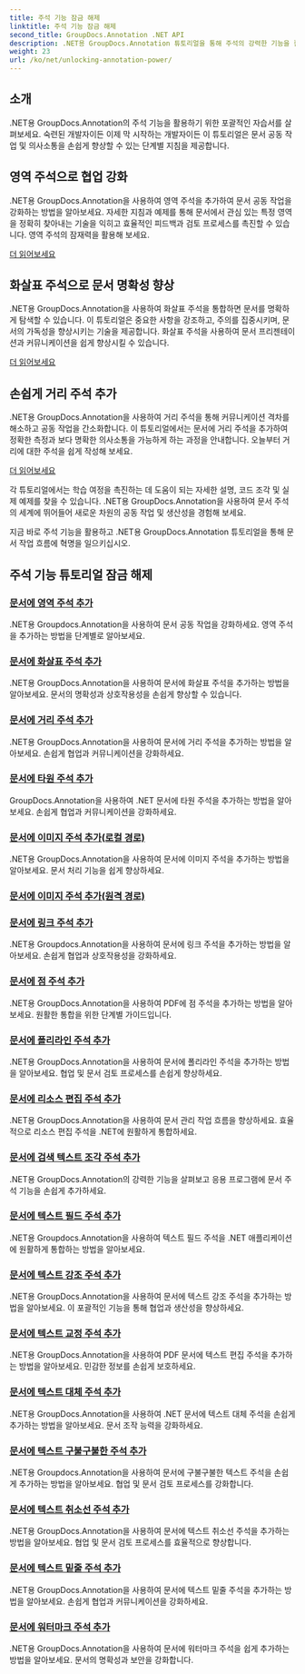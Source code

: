 ```yaml
---
title: 주석 기능 잠금 해제
linktitle: 주석 기능 잠금 해제
second_title: GroupDocs.Annotation .NET API
description: .NET용 GroupDocs.Annotation 튜토리얼을 통해 주석의 강력한 기능을 활용해 보세요. 다양한 주석을 단계별로 추가하고 손쉽게 협업을 강화하는 방법을 알아보세요.
weight: 23
url: /ko/net/unlocking-annotation-power/
---
```

## 소개

.NET용 GroupDocs.Annotation의 주석 기능을 활용하기 위한 포괄적인 자습서를 살펴보세요. 숙련된 개발자이든 이제 막 시작하는 개발자이든 이 튜토리얼은 문서 공동 작업 및 의사소통을 손쉽게 향상할 수 있는 단계별 지침을 제공합니다.

## 영역 주석으로 협업 강화

.NET용 GroupDocs.Annotation을 사용하여 영역 주석을 추가하여 문서 공동 작업을 강화하는 방법을 알아보세요. 자세한 지침과 예제를 통해 문서에서 관심 있는 특정 영역을 정확히 찾아내는 기술을 익히고 효율적인 피드백과 검토 프로세스를 촉진할 수 있습니다. 영역 주석의 잠재력을 활용해 보세요.

[더 읽어보세요](./add-area-annotation/)

## 화살표 주석으로 문서 명확성 향상

.NET용 GroupDocs.Annotation을 사용하여 화살표 주석을 통합하면 문서를 명확하게 탐색할 수 있습니다. 이 튜토리얼은 중요한 사항을 강조하고, 주의를 집중시키며, 문서의 가독성을 향상시키는 기술을 제공합니다. 화살표 주석을 사용하여 문서 프리젠테이션과 커뮤니케이션을 쉽게 향상시킬 수 있습니다.

[더 읽어보세요](./add-arrow-annotation/)

## 손쉽게 거리 주석 추가

.NET용 GroupDocs.Annotation을 사용하여 거리 주석을 통해 커뮤니케이션 격차를 해소하고 공동 작업을 간소화합니다. 이 튜토리얼에서는 문서에 거리 주석을 추가하여 정확한 측정과 보다 명확한 의사소통을 가능하게 하는 과정을 안내합니다. 오늘부터 거리에 대한 주석을 쉽게 작성해 보세요.

[더 읽어보세요](./add-distance-annotation/)

각 튜토리얼에서는 학습 여정을 촉진하는 데 도움이 되는 자세한 설명, 코드 조각 및 실제 예제를 찾을 수 있습니다. .NET용 GroupDocs.Annotation을 사용하여 문서 주석의 세계에 뛰어들어 새로운 차원의 공동 작업 및 생산성을 경험해 보세요.

지금 바로 주석 기능을 활용하고 .NET용 GroupDocs.Annotation 튜토리얼을 통해 문서 작업 흐름에 혁명을 일으키십시오.

## 주석 기능 튜토리얼 잠금 해제
### [문서에 영역 주석 추가](./add-area-annotation/)
.NET용 Groupdocs.Annotation을 사용하여 문서 공동 작업을 강화하세요. 영역 주석을 추가하는 방법을 단계별로 알아보세요.
### [문서에 화살표 주석 추가](./add-arrow-annotation/)
.NET용 GroupDocs.Annotation을 사용하여 문서에 화살표 주석을 추가하는 방법을 알아보세요. 문서의 명확성과 상호작용성을 손쉽게 향상할 수 있습니다.
### [문서에 거리 주석 추가](./add-distance-annotation/)
.NET용 GroupDocs.Annotation을 사용하여 문서에 거리 주석을 추가하는 방법을 알아보세요. 손쉽게 협업과 커뮤니케이션을 강화하세요.
### [문서에 타원 주석 추가](./add-ellipse-annotation/)
GroupDocs.Annotation을 사용하여 .NET 문서에 타원 주석을 추가하는 방법을 알아보세요. 손쉽게 협업과 커뮤니케이션을 강화하세요.
### [문서에 이미지 주석 추가(로컬 경로)](./add-image-annotation-local-path/)
.NET용 GroupDocs.Annotation을 사용하여 문서에 이미지 주석을 추가하는 방법을 알아보세요. 문서 처리 기능을 쉽게 향상하세요.
### [문서에 이미지 주석 추가(원격 경로)](./add-image-annotation-remote-path/)
### [문서에 링크 주석 추가](./add-link-annotation/)
.NET용 Groupdocs.Annotation을 사용하여 문서에 링크 주석을 추가하는 방법을 알아보세요. 손쉽게 협업과 상호작용성을 강화하세요.
### [문서에 점 주석 추가](./add-point-annotation/)
.NET용 GroupDocs.Annotation을 사용하여 PDF에 점 주석을 추가하는 방법을 알아보세요. 원활한 통합을 위한 단계별 가이드입니다.
### [문서에 폴리라인 주석 추가](./add-polyline-annotation/)
.NET용 GroupDocs.Annotation을 사용하여 문서에 폴리라인 주석을 추가하는 방법을 알아보세요. 협업 및 문서 검토 프로세스를 손쉽게 향상하세요.
### [문서에 리소스 편집 주석 추가](./add-resources-redaction-annotation/)
.NET용 GroupDocs.Annotation을 사용하여 문서 관리 작업 흐름을 향상하세요. 효율적으로 리소스 편집 주석을 .NET에 원활하게 통합하세요.
### [문서에 검색 텍스트 조각 주석 추가](./add-search-text-fragment-annotation/)
.NET용 GroupDocs.Annotation의 강력한 기능을 살펴보고 응용 프로그램에 문서 주석 기능을 손쉽게 추가하세요.
### [문서에 텍스트 필드 주석 추가](./add-text-field-annotation/)
.NET용 Groupdocs.Annotation을 사용하여 텍스트 필드 주석을 .NET 애플리케이션에 원활하게 통합하는 방법을 알아보세요.
### [문서에 텍스트 강조 주석 추가](./add-text-highlight-annotation/)
.NET용 GroupDocs.Annotation을 사용하여 문서에 텍스트 강조 주석을 추가하는 방법을 알아보세요. 이 포괄적인 기능을 통해 협업과 생산성을 향상하세요.
### [문서에 텍스트 교정 주석 추가](./add-text-redaction-annotation/)
.NET용 GroupDocs.Annotation을 사용하여 PDF 문서에 텍스트 편집 주석을 추가하는 방법을 알아보세요. 민감한 정보를 손쉽게 보호하세요.
### [문서에 텍스트 대체 주석 추가](./add-text-replacement-annotation/)
.NET용 GroupDocs.Annotation을 사용하여 .NET 문서에 텍스트 대체 주석을 손쉽게 추가하는 방법을 알아보세요. 문서 조작 능력을 강화하세요.
### [문서에 텍스트 구불구불한 주석 추가](./add-text-squiggly-annotation/)
.NET용 Groupdocs.Annotation을 사용하여 문서에 구불구불한 텍스트 주석을 손쉽게 추가하는 방법을 알아보세요. 협업 및 문서 검토 프로세스를 강화합니다.
### [문서에 텍스트 취소선 주석 추가](./add-text-strikeout-annotation/)
.NET용 GroupDocs.Annotation을 사용하여 문서에 텍스트 취소선 주석을 추가하는 방법을 알아보세요. 협업 및 문서 검토 프로세스를 효율적으로 향상합니다.
### [문서에 텍스트 밑줄 주석 추가](./add-text-underline-annotation/)
.NET용 GroupDocs.Annotation을 사용하여 문서에 텍스트 밑줄 주석을 추가하는 방법을 알아보세요. 손쉽게 협업과 커뮤니케이션을 강화하세요.
### [문서에 워터마크 주석 추가](./add-watermark-annotation/)
.NET용 GroupDocs.Annotation을 사용하여 문서에 워터마크 주석을 쉽게 추가하는 방법을 알아보세요. 문서의 명확성과 보안을 강화합니다.